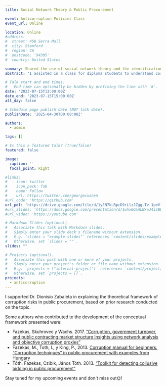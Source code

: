 ```yaml
---
title: Social Network Theory & Public Procurement

event: Anticorruption Policies Class
event_url: Online

location: Online
#address:
#  street: 450 Serra Mall
#  city: Stanford
#  region: CA
#  postcode: '94305'
#  country: United States

summary: Shared the use of social network theory and the identification of corruption risks in public procurement.
abstract: 'I assisted in a class for diploma students to understand corruption risks in public procurement, the causes of environments prone to risk, and how network analysis can be used to identify potential collusion risks.'

# Talk start and end times.
#   End time can optionally be hidden by prefixing the line with `#`.
date: '2023-07-15T13:00:00Z'
date_end: '2023-07-15T15:00:00Z'
all_day: false

# Schedule page publish date (NOT talk date).
publishDate: '2025-04-30T00:00:00Z'

authors:
  - admin

tags: []

# Is this a featured talk? (true/false)
featured: false

image:
  caption: ''
  focal_point: Right

#links:
#  - icon: twitter
#    icon_pack: fab
#    name: Follow
#    url: https://twitter.com/georgecushen
#url_code: 'https://github.com'
url_pdf: 'https://drive.google.com/file/d/1yEN7kLRpcD9rLlzJZgg-Tv-1peVfjZl1/view?usp=sharing'
#url_slides: 'https://docs.google.com/presentation/d/1whx6QaALWxwJ4izBDEgMaePrYPNilbn7/edit?usp=sharing&ouid=106349031743225713978&rtpof=true&sd=true'
#url_video: 'https://youtube.com'

# Markdown Slides (optional).
#   Associate this talk with Markdown slides.
#   Simply enter your slide deck's filename without extension.
#   E.g. `slides = "example-slides"` references `content/slides/example-slides.md`.
#   Otherwise, set `slides = ""`.
slides: ""

# Projects (optional).
#   Associate this post with one or more of your projects.
#   Simply enter your project's folder or file name without extension.
#   E.g. `projects = ["internal-project"]` references `content/project/deep-learning/index.md`.
#   Otherwise, set `projects = []`.
projects:
  - anticorruption
---
```


I supported Dr. Dionisio Zabaleta in explaining the theoretical framework of corruption risks in public procurement, based on prior research conducted on the topic. 

Some authors who contributed to the development of the conceptual framework presented were:

- Fazekas, Skuhrovec y Wachs. 2017. [“Corruption, government turnover, and public contracting market structure Insights using network analysis and objective corruption proxies”](https://doi.org/10.2139/ssrn.3103402)
- Fazekas, M., Toth, I., y King, P., 2013. [Corruption manual for beginners. “Corruption techniques” in public procurement with examples from Hungary](https://www.researchgate.net/publication/272304515_Corruption_Manual_for_Beginners_'Corruption_Techniques'_in_Public_Procurement_with_Examples_from_Hungary)
- Tóth, Fazekas, Czibik, János Tóth. 2013. [“Toolkit for detecting collusive bidding in public procurement”](https://www.govtransparency.eu/wp-content/uploads/2015/11/GTI_WP2014_2_Toth_et_al_150413.pdf)


Stay tuned for my upcoming events and don't miss out:sun_with_face:!
